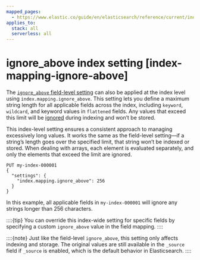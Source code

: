```yaml
---
mapped_pages:
  - https://www.elastic.co/guide/en/elasticsearch/reference/current/index-mapping-ignore-above.html
applies_to:
  stack: all
  serverless: all
---
```


# ignore_above index setting [index-mapping-ignore-above]

The [`ignore_above` field-level setting](./ignore-above.md) can also be applied at the index level using `index.mapping.ignore_above`. This setting lets you define a maximum string length for all applicable fields across the index, including `keyword`, `wildcard`, and keyword values in `flattened` fields. Any values that exceed this limit will be [ignored](./mapping-ignored-field.md) during indexing and won’t be stored.

This index-level setting ensures a consistent approach to managing excessively long values. It works the same as the field-level setting—if a string’s length goes over the specified limit, that string won’t be indexed or stored. When dealing with arrays, each element is evaluated separately, and only the elements that exceed the limit are ignored.

```console
PUT my-index-000001
{
  "settings": {
    "index.mapping.ignore_above": 256
  }
}
```

In this example, all applicable fields in `my-index-000001` will ignore any strings longer than 256 characters.

::::{tip}
You can override this index-wide setting for specific fields by specifying a custom `ignore_above` value in the field mapping.
::::


::::{note}
Just like the field-level `ignore_above`, this setting only affects indexing and storage. The original values are still available in the `_source` field if `_source` is enabled, which is the default behavior in Elasticsearch.
::::


